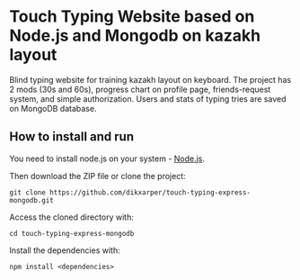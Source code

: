 # Touch Typing Website based on Node.js and Mongodb on kazakh layout

Blind typing website for training kazakh layout on keyboard. The project has 2 mods (30s and 60s), progress chart on profile page, friends-request system, and simple authorization. Users and stats of typing tries are saved on MongoDB database.

## How to install and run

You need to install node.js on your system - [Node.js](https://nodejs.org/en/download/ "Node.js").

Then download the ZIP file or clone the project:
```
git clone https://github.com/dikxarper/touch-typing-express-mongodb.git
```
Access the cloned directory with:
```
cd touch-typing-express-mongodb
```
Install the dependencies with:
```
npm install <dependencies>
```

